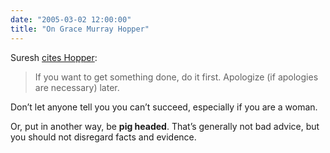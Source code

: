 ```yaml
---
date: "2005-03-02 12:00:00"
title: "On Grace Murray Hopper"
---
```




Suresh [cites Hopper](https://geomblog.blogspot.com/2005/03/on-grace-murray-hopper.html):

>If you want to get something done, do it first. Apologize (if apologies are necessary) later.

Don&rsquo;t let anyone tell you you can&rsquo;t succeed, especially if you are a woman.

Or, put in another way, be __pig headed__. That&rsquo;s generally not bad advice, but you should not disregard facts and evidence.

